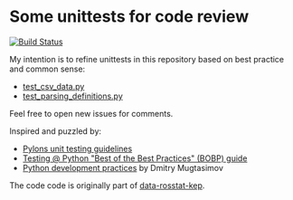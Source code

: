 # Some unittests for code review 

[![Build Status](https://travis-ci.org/epogrebnyak/question-kep-unittest.svg?branch=master)](https://travis-ci.org/epogrebnyak/question-kep-unittest)

My intention is to refine unittests in this repository based on best practice and common sense:
- [test_csv_data.py](test_csv_data.py)
- [test_parsing_definitions.py](test_parsing_definitions.py)

Feel free to open new issues for comments.

Inspired and puzzled by:
 - [Pylons unit testing guidelines](http://pylonsproject.org/community-unit-testing-guidelines.html)
 - [Testing @ Python "Best of the Best Practices" (BOBP) guide](https://gist.github.com/sloria/7001839#testing)
 - [Python development practices](https://dmugtasimov-tech.blogspot.ru/2016/12/my-python-software-development-practices.html) by Dmitry Mugtasimov
 
The code code is originally part of [data-rosstat-kep](https://github.com/epogrebnyak/data-rosstat-kep).
